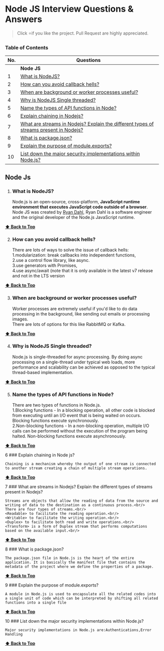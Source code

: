 # Node JS Interview Questions & Answers

> Click :star:if you like the project. Pull Request are highly appreciated.

### Table of Contents

| No. | Questions                                                                                                                                                                      |
| --- | ------------------------------------------------------------------------------------------------------------------------------------------------------------------------------ |
|     | **Node JS**                                                                                                                                                                    |
| 1   | [What is NodeJS?](#what-is-nodejs)                                                                                                                                             |
| 2   | [How can you avoid callback hells?](#how-can-you-avoid-callback-hells)                                                                                                         |
| 3   | [When are background or worker processes useful?](#when-are-background-or-worker-processes-useful)                                                                             |
| 4   | [Why is NodeJS Single threaded?](#why-is-nodejs-single-threaded)                                                                                                               |
| 5   | [Name the types of API functions in Node?](#name-the-types-of-api-functions-in-node)                                                                                           |
| 6   | [Explain chaining in Nodejs?](#explain-chaining-in-nodejs)                                                                                                                     |
| 7   | [What are streams in Nodejs? Explain the different types of streams present in Nodejs?](#what-are-streams-in-nodejs?-explain-the-different-types-of-streams-present-in-nodejs) |
| 8   | [What is package.json?](#what-is-package-.-json)                                                                                                                               |
| 9   | [Explain the purpose of module.exports?](#explain-the-purpose-of-module.exports)                                                                                               |
| 10  | [List down the major security implementations within Node.js?](#list-down-the-major-security-implementations-within-node-.-js)                                                 |

## Node Js

1. ### What is NodeJS?

   Node.js is an open-source, cross-platform, **JavaScript runtime environment that executes JavaScript code outside of a browser**. Node JS was created by [Ryan Dahl](https://github.com/ry), Ryan Dahl is a software engineer and the original developer of the Node.js JavaScript runtime.

**[⬆ Back to Top](#table-of-contents)**

2. ### How can you avoid callback hells?

   There are lots of ways to solve the issue of callback hells: <br /> 1.modularization: break callbacks into independent functions, <br /> 2.use a control flow library, like async. <br /> 3.use generators with Promises, <br /> 4.use async/await (note that it is only available in the latest v7 release and not in the LTS version

**[⬆ Back to Top](#table-of-contents)**

3. ### When are background or worker processes useful?

   Worker processes are extremely useful if you'd like to do data processing in the background, like sending out emails or processing images.
   <br/>
   There are lots of options for this like RabbitMQ or Kafka.

**[⬆ Back to Top](#table-of-contents)**

4. ### Why is NodeJS Single threaded?

   Node.js is single-threaded for async processing. By doing async processing on a single-thread under typical web loads, more performance and scalability can be achieved as opposed to the typical thread-based implementation.

**[⬆ Back to Top](#table-of-contents)**

5. ### Name the types of API functions in Node?

   There are two types of functions in Node.js. <br/>
   1.Blocking functions - In a blocking operation, all other code is blocked from executing until an I/O event that is being waited on occurs. Blocking functions execute synchronously. <br/>2.Non-blocking functions - In a non-blocking operation, multiple I/O calls can be performed without the execution of the program being halted. Non-blocking functions execute asynchronously.

**[⬆ Back to Top](#table-of-contents)**

6 ### Explain chaining in Node js?

    Chaining is a mechanism whereby the output of one stream is connected to another stream creating a chain of multiple stream operations.

**[⬆ Back to Top](#table-of-contents)**

7 ### What are streams in Nodejs? Explain the different types of streams present in Nodejs?

    Streams are objects that allow the reading of data from the source and writing of data to the destination as a continuous process.<br/>
    There are four types of streams.<br/>
    <Readable> to facilitate the reading operation.<br/>
    <Writable> to facilitate the writing operation.<br/>
    <Duplex> to facilitate both read and write operations.<br/>
    <Transform> is a form of Duplex stream that performs computations based on the available input.<br/>

**[⬆ Back to Top](#table-of-contents)**

8 ### What is package.json?

    The package.json file in Node.js is the heart of the entire application. It is basically the manifest file that contains the metadata of the project where we define the properties of a package.

**[⬆ Back to Top](#table-of-contents)**

9 ### Explain the purpose of module.exports?

    A module in Node.js is used to encapsulate all the related codes into a single unit of code which can be interpreted by shifting all related functions into a single file

**[⬆ Back to Top](#table-of-contents)**

10 ### List down the major security implementations within Node.js?

    Major security implementations in Node.js are:Authentications,Error Handling

**[⬆ Back to Top](#table-of-contents)**
